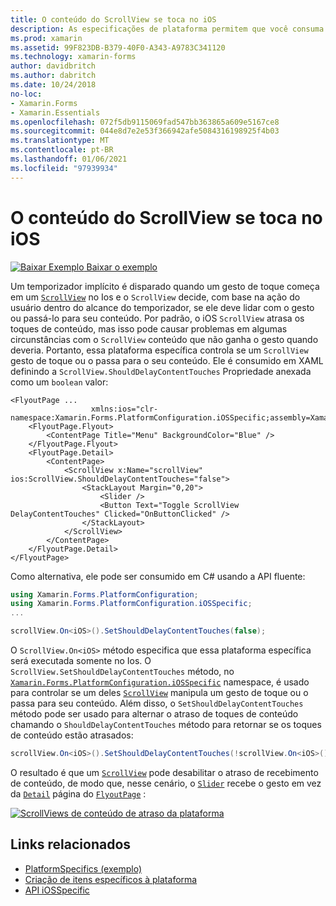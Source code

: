 ```yaml
---
title: O conteúdo do ScrollView se toca no iOS
description: As especificações de plataforma permitem que você consuma a funcionalidade que só está disponível em uma plataforma específica, sem implementar renderizadores ou efeitos personalizados. Este artigo explica como consumir a plataforma específica do iOS que controla se um ScrollView manipula um gesto de toque ou o passa para seu conteúdo.
ms.prod: xamarin
ms.assetid: 99F823DB-B379-40F0-A343-A9783C341120
ms.technology: xamarin-forms
author: davidbritch
ms.author: dabritch
ms.date: 10/24/2018
no-loc:
- Xamarin.Forms
- Xamarin.Essentials
ms.openlocfilehash: 072f5db9115069fad547bb363865a609e5167ce8
ms.sourcegitcommit: 044e8d7e2e53f366942afe5084316198925f4b03
ms.translationtype: MT
ms.contentlocale: pt-BR
ms.lasthandoff: 01/06/2021
ms.locfileid: "97939934"
---
```

# <a name="scrollview-content-touches-on-ios"></a>O conteúdo do ScrollView se toca no iOS

[![Baixar Exemplo](~/media/shared/download.png) Baixar o exemplo](/samples/xamarin/xamarin-forms-samples/userinterface-platformspecifics)

Um temporizador implícito é disparado quando um gesto de toque começa em um [`ScrollView`](xref:Xamarin.Forms.ScrollView) no Ios e o `ScrollView` decide, com base na ação do usuário dentro do alcance do temporizador, se ele deve lidar com o gesto ou passá-lo para seu conteúdo. Por padrão, o iOS `ScrollView` atrasa os toques de conteúdo, mas isso pode causar problemas em algumas circunstâncias com o `ScrollView` conteúdo que não ganha o gesto quando deveria. Portanto, essa plataforma específica controla se um `ScrollView` gesto de toque ou o passa para o seu conteúdo. Ele é consumido em XAML definindo a `ScrollView.ShouldDelayContentTouches` Propriedade anexada como um `boolean` valor:

```xaml
<FlyoutPage ...
                  xmlns:ios="clr-namespace:Xamarin.Forms.PlatformConfiguration.iOSSpecific;assembly=Xamarin.Forms.Core">
    <FlyoutPage.Flyout>
        <ContentPage Title="Menu" BackgroundColor="Blue" />
    </FlyoutPage.Flyout>
    <FlyoutPage.Detail>
        <ContentPage>
            <ScrollView x:Name="scrollView" ios:ScrollView.ShouldDelayContentTouches="false">
                <StackLayout Margin="0,20">
                    <Slider />
                    <Button Text="Toggle ScrollView DelayContentTouches" Clicked="OnButtonClicked" />
                </StackLayout>
            </ScrollView>
        </ContentPage>
    </FlyoutPage.Detail>
</FlyoutPage>
```

Como alternativa, ele pode ser consumido em C# usando a API fluente:

```csharp
using Xamarin.Forms.PlatformConfiguration;
using Xamarin.Forms.PlatformConfiguration.iOSSpecific;
...

scrollView.On<iOS>().SetShouldDelayContentTouches(false);
```

O `ScrollView.On<iOS>` método especifica que essa plataforma específica será executada somente no Ios. O `ScrollView.SetShouldDelayContentTouches` método, no [`Xamarin.Forms.PlatformConfiguration.iOSSpecific`](xref:Xamarin.Forms.PlatformConfiguration.iOSSpecific) namespace, é usado para controlar se um deles [`ScrollView`](xref:Xamarin.Forms.ScrollView) manipula um gesto de toque ou o passa para seu conteúdo. Além disso, o `SetShouldDelayContentTouches` método pode ser usado para alternar o atraso de toques de conteúdo chamando o `ShouldDelayContentTouches` método para retornar se os toques de conteúdo estão atrasados:

```csharp
scrollView.On<iOS>().SetShouldDelayContentTouches(!scrollView.On<iOS>().ShouldDelayContentTouches());
```

O resultado é que um [`ScrollView`](xref:Xamarin.Forms.ScrollView) pode desabilitar o atraso de recebimento de conteúdo, de modo que, nesse cenário, o [`Slider`](xref:Xamarin.Forms.Slider) recebe o gesto em vez da [`Detail`](xref:Xamarin.Forms.FlyoutPage.Detail) página do [`FlyoutPage`](xref:Xamarin.Forms.FlyoutPage) :

[![ScrollViews de conteúdo de atraso da plataforma](scrollview-content-touches-images/scrollview-delay-content-touches.png)](scrollview-content-touches-images/scrollview-delay-content-touches-large.png#lightbox "ScrollView de conteúdo em atraso Platform-Specific")

## <a name="related-links"></a>Links relacionados

- [PlatformSpecifics (exemplo)](/samples/xamarin/xamarin-forms-samples/userinterface-platformspecifics)
- [Criação de itens específicos à plataforma](~/xamarin-forms/platform/platform-specifics/index.md#creating-platform-specifics)
- [API iOSSpecific](xref:Xamarin.Forms.PlatformConfiguration.iOSSpecific)